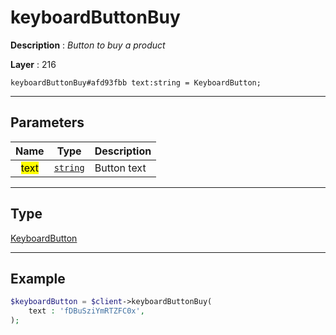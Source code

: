 # keyboardButtonBuy

**Description** : *Button to buy a product*

**Layer** : 216

```tl
keyboardButtonBuy#afd93fbb text:string = KeyboardButton;
```

---

## Parameters

| Name | Type | Description |
| :---: | :---: | :--- |
| <mark>text</mark> | [`string`](type/string) | Button text |

---

## Type

[KeyboardButton](type/KeyboardButton)

---

## Example

```php
$keyboardButton = $client->keyboardButtonBuy(
	text : 'fDBuSziYmRTZFC0x',
);
```